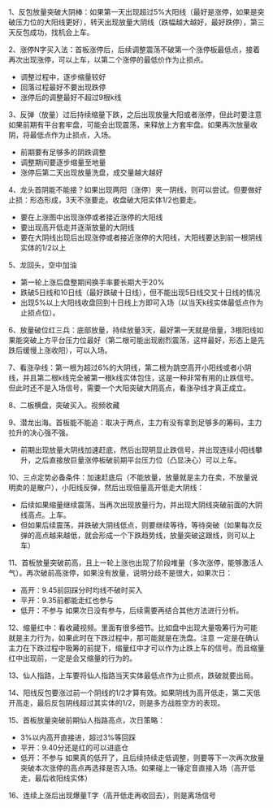 1、反包放量突破大阴棒：如果第一天出现超过5%大阳线（最好是涨停，如果是突破压力位的大阳线更好），转天出现放量大阴线（跌幅越大越好，最好跌停），第三天反包成功，找机会上车。

2、涨停N字买入法：首板涨停后，后续调整震荡不破第一个涨停板最低点，接着再次出现涨停，可以上车，以第二个涨停的最低价作为止损点。
- 调整过程中，逐步缩量较好
- 回落过程最好不要出现跌停
- 涨停后的调整最好不超过9根k线

3、反弹（放量）过后持续缩量下跌，之后出现放量大阳或者涨停，但此时要注意如果前期有平台套牢盘，可能会出现震荡，来释放上方套牢盘。如果再次放量收阴，将最低点作为止损点，入场。
- 前期要有足够多的阴跌调整
- 调整期间要逐步缩量至地量
- 涨停后第二天出现放量洗盘，成交量越大越好

4、龙头首阴能不能接？如果出现两阳（涨停）夹一阴线，则可以尝试。但要做好止损：形态形成，3天不涨要走。收盘破大阳实体1/2也要走。
- 要在上涨图中出现涨停或者接近涨停的大阳线
- 要出现高开低走并逐渐放量的大阴线
- 要在大阴线出现后出现涨停或者接近涨停的大阳线，大阳线要达到前一根阴线实体的1/2以上

5、龙回头，空中加油
- 第一轮上涨后盘整期间换手率要长期大于20%
- 跌破5日线和10日线（最好跌破十日线），但不能出现5日线交叉十日线的情况
- 出现5%以上大阳线收盘回到十日线上方即可入场（以当天k线实体最低点作为止损点位）。

6、放量破位红三兵：底部放量，持续放量3天，最好第一天就是倍量，3根阳线如果能突破上方平台压力位最好（第二根可能出现剧烈震荡，这样最好，形态上是先跌后缓慢上涨收阳），可以入场。

7、看涨孕线：第一根为超过6%的大阴线，第二根为跳空高开小阳线或者小阴线，并且第二根k线完全被第一根k线实体包住，这是一种非常有用的止跌信号。但此时还不是入场信号，需要一个大阳突破大阴高点，看涨孕线才真正成立。

8、二板横盘，突破买入。视频收藏

9、潜龙出海。首板能不能追：取决于两点，主力有没有拿到足够多的筹码，主力拉升的决心强不强。
- 前期出现放量大阴线加速赶底，然后出现明显止跌信号，并出现连续小阳线攀升，之后直接放巨量涨停板破前期平台压力位（凸显决心）可以上车。

10、三点定势必备条件：加速赶底后（不能放量，放量就是主力在卖，不放量说明卖的是散户），小阳线反弹，然后出现倍量高开低走大阴线：
- 后续如果缩量继续震荡，当再次出现放量行为，并出现大阴线突破前面的大阴线高点。上车。
- 但如果后续震荡，并跌破大阴线低点，则要继续等待，等待突破（如果每次反弹的高点越来越低，就会形成一个下跌趋势线，放量突破这跟线，则可以上车）

11、首板放量突破前高，且上一轮上涨也出现了阶段堆量（多次涨停，能够激活人气）。再次破前高涨停，如果没有放量，说明分歧不是很大，如果次日：
- 高开：9.45前回踩分时均线不破时买入
- 平开：9.35前都能走红也参与
- 低开：不参与
如果次日没有参与，后续需要再结合其他方法进行分析。

12、缩量红中：看收藏视频。里面有很多细节。比如盘中出现大量吸筹行为可能就是主力行为，如果此时在下跌过程中，那可能就是在洗盘。注意  一定是在确认主力在下跌过程中吸筹的前提下，缩量红中才可以作为止跌上车的信号。而且缩量红中出现前，一定是会又缩量的行为的。

13、仙人指路，上车要将仙人指路当天实体最低点作为止损点，跌破就要出局。

14、阳线反包要涨过前一个阴线的1/2才算有效。如果阴线为高开低走，第二天低开高走，最后反包阴线超过其实体的1/2，则是多方战胜空方的表现。

15、首板放量突破前期仙人指路高点，次日策略：
- 3%以内高开直接进，超过3%等回踩
- 平开：9.40分还是红的可以进底仓
- 低开：不参与
如果真的低开了，且后续持续走低调整，则要等下一次再次放量突破本次涨停的高点再选择是否入场。如果碰上一锤定音直接入场（高开低走，最后收阳线实体）

16、连续上涨后出现爆量T字（高开低走再收回去），则是离场信号